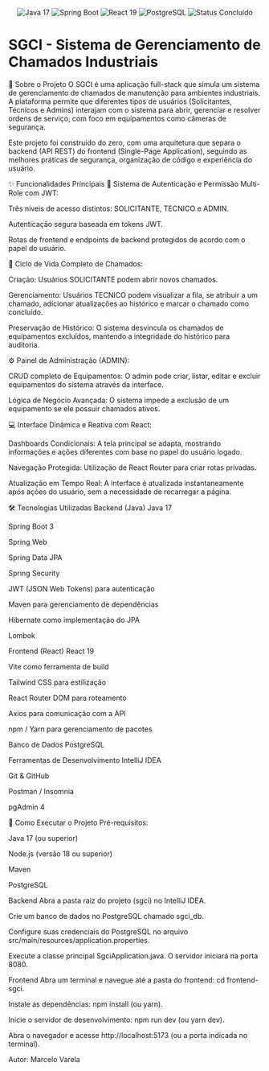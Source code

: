 <p align="center"> <img src="https://img.shields.io/badge/Java-17-blue?logo=java" alt="Java 17"> <img src="https://img.shields.io/badge/Spring_Boot-3.x-green?logo=spring" alt="Spring Boot"> <img src="https://img.shields.io/badge/React-19-blue?logo=react" alt="React 19"> <img src="https://img.shields.io/badge/PostgreSQL-15-blue?logo=postgresql" alt="PostgreSQL"> <img src="https://img.shields.io/badge/Status-Concluído-brightgreen" alt="Status Concluído"> </p>


# SGCI - Sistema de Gerenciamento de Chamados Industriais

📖 Sobre o Projeto
O SGCI é uma aplicação full-stack que simula um sistema de gerenciamento de chamados de manutenção para ambientes industriais. A plataforma permite que diferentes tipos de usuários (Solicitantes, Técnicos e Admins) interajam com o sistema para abrir, gerenciar e resolver ordens de serviço, com foco em equipamentos como câmeras de segurança.

Este projeto foi construído do zero, com uma arquitetura que separa o backend (API REST) do frontend (Single-Page Application), seguindo as melhores práticas de segurança, organização de código e experiência do usuário.

✨ Funcionalidades Principais
🔐 Sistema de Autenticação e Permissão Multi-Role com JWT:

Três níveis de acesso distintos: SOLICITANTE, TECNICO e ADMIN.

Autenticação segura baseada em tokens JWT.

Rotas de frontend e endpoints de backend protegidos de acordo com o papel do usuário.

🎫 Ciclo de Vida Completo de Chamados:

Criação: Usuários SOLICITANTE podem abrir novos chamados.

Gerenciamento: Usuários TECNICO podem visualizar a fila, se atribuir a um chamado, adicionar atualizações ao histórico e marcar o chamado como concluído.

Preservação de Histórico: O sistema desvincula os chamados de equipamentos excluídos, mantendo a integridade do histórico para auditoria.

⚙️ Painel de Administração (ADMIN):

CRUD completo de Equipamentos: O admin pode criar, listar, editar e excluir equipamentos do sistema através da interface.

Lógica de Negócio Avançada: O sistema impede a exclusão de um equipamento se ele possuir chamados ativos.

💻 Interface Dinâmica e Reativa com React:

Dashboards Condicionais: A tela principal se adapta, mostrando informações e ações diferentes com base no papel do usuário logado.

Navegação Protegida: Utilização de React Router para criar rotas privadas.

Atualização em Tempo Real: A interface é atualizada instantaneamente após ações do usuário, sem a necessidade de recarregar a página.

🛠️ Tecnologias Utilizadas
Backend (Java)
Java 17

Spring Boot 3

Spring Web

Spring Data JPA

Spring Security

JWT (JSON Web Tokens) para autenticação

Maven para gerenciamento de dependências

Hibernate como implementação do JPA

Lombok

Frontend (React)
React 19

Vite como ferramenta de build

Tailwind CSS para estilização

React Router DOM para roteamento

Axios para comunicação com a API

npm / Yarn para gerenciamento de pacotes

Banco de Dados
PostgreSQL

Ferramentas de Desenvolvimento
IntelliJ IDEA

Git & GitHub

Postman / Insomnia

pgAdmin 4

🚀 Como Executar o Projeto
Pré-requisitos:

Java 17 (ou superior)

Node.js (versão 18 ou superior)

Maven

PostgreSQL

Backend
Abra a pasta raiz do projeto (sgci) no IntelliJ IDEA.

Crie um banco de dados no PostgreSQL chamado sgci_db.

Configure suas credenciais do PostgreSQL no arquivo src/main/resources/application.properties.

Execute a classe principal SgciApplication.java. O servidor iniciará na porta 8080.

Frontend
Abra um terminal e navegue até a pasta do frontend: cd frontend-sgci.

Instale as dependências: npm install (ou yarn).

Inicie o servidor de desenvolvimento: npm run dev (ou yarn dev).

Abra o navegador e acesse http://localhost:5173 (ou a porta indicada no terminal).

Autor: Marcelo Varela
